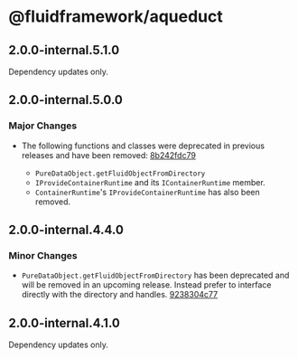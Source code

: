 # @fluidframework/aqueduct

## 2.0.0-internal.5.1.0

Dependency updates only.

## 2.0.0-internal.5.0.0

### Major Changes

-   The following functions and classes were deprecated in previous releases and have been removed: [8b242fdc79](https://github.com/microsoft/FluidFramework/commits/8b242fdc796714cf1da9ad3f90d02efb122af0c2)

    -   `PureDataObject.getFluidObjectFromDirectory`
    -   `IProvideContainerRuntime` and its `IContainerRuntime` member.
    -   `ContainerRuntime`'s `IProvideContainerRuntime` has also been removed.

## 2.0.0-internal.4.4.0

### Minor Changes

-   `PureDataObject.getFluidObjectFromDirectory` has been deprecated and will be removed in an upcoming release. Instead prefer to interface directly with the directory and handles. [9238304c77](https://github.com/microsoft/FluidFramework/commits/9238304c772d447225f6f86417033ca8004c0edd)

## 2.0.0-internal.4.1.0

Dependency updates only.
